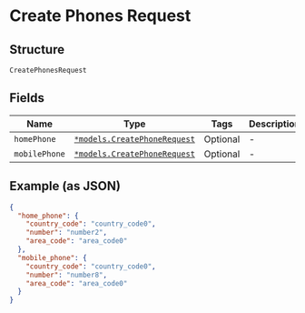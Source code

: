 
# Create Phones Request

## Structure

`CreatePhonesRequest`

## Fields

| Name | Type | Tags | Description |
|  --- | --- | --- | --- |
| `homePhone` | [`*models.CreatePhoneRequest`](../../doc/models/create-phone-request.md) | Optional | - |
| `mobilePhone` | [`*models.CreatePhoneRequest`](../../doc/models/create-phone-request.md) | Optional | - |

## Example (as JSON)

```json
{
  "home_phone": {
    "country_code": "country_code0",
    "number": "number2",
    "area_code": "area_code0"
  },
  "mobile_phone": {
    "country_code": "country_code0",
    "number": "number8",
    "area_code": "area_code0"
  }
}
```

